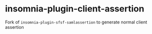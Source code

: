 # insomnia-plugin-client-assertion
Fork of `insomnia-plugin-sfsf-samlassertion` to generate normal client assertion
